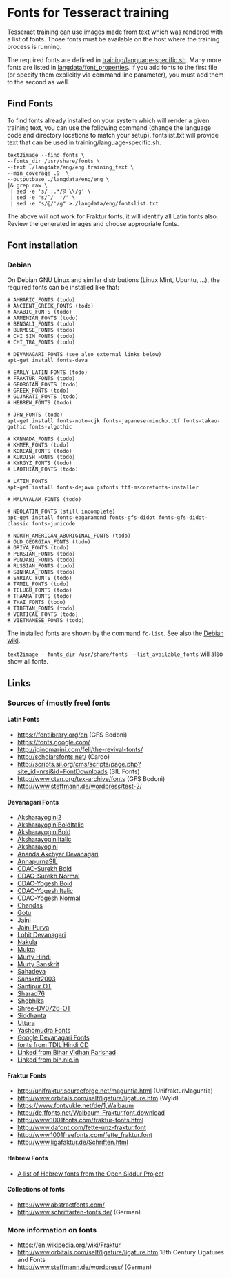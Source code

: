 # Fonts for Tesseract training

Tesseract training can use images made from text which was rendered with a list of fonts. Those fonts must be available on the host where the training process is running.

The required fonts are defined in [training/language-specific.sh](https://github.com/tesseract-ocr/tesseract/blob/master/src/training/language-specific.sh). Many more fonts are listed in [langdata/font_properties](https://github.com/tesseract-ocr/langdata/blob/master/font_properties). If you add fonts to the first file (or specify them explicitly via command line parameter), you must add them to the second as well.

## Find Fonts

To find fonts already installed on your system  which will render a given training text, you can use the following command (change the language code and directory locations to match your setup). fontslist.txt will provide text that can be used in training/language-specific.sh.

```
text2image --find_fonts \
--fonts_dir /usr/share/fonts \
--text ./langdata/eng/eng.training_text \
--min_coverage .9  \
--outputbase ./langdata/eng/eng \
|& grep raw \
 | sed -e 's/ :.*/@ \\/g' \
 | sed -e "s/^/  '/" \
 | sed -e "s/@/'/g" >./langdata/eng/fontslist.txt
```
The above will not work for Fraktur fonts, it will identify all Latin fonts also. Review the generated images and choose appropriate fonts.

## Font installation

### Debian

On Debian GNU Linux and similar distributions (Linux Mint, Ubuntu, ...),
the required fonts can be installed like that:

    # AMHARIC_FONTS (todo)
    # ANCIENT_GREEK_FONTS (todo)
    # ARABIC_FONTS (todo)
    # ARMENIAN_FONTS (todo)
    # BENGALI_FONTS (todo)
    # BURMESE_FONTS (todo)
    # CHI_SIM_FONTS (todo)
    # CHI_TRA_FONTS (todo)

    # DEVANAGARI_FONTS (see also external links below)
    apt-get install fonts-deva

    # EARLY_LATIN_FONTS (todo)
    # FRAKTUR_FONTS (todo)
    # GEORGIAN_FONTS (todo)
    # GREEK_FONTS (todo)
    # GUJARATI_FONTS (todo)
    # HEBREW_FONTS (todo)

    # JPN_FONTS (todo)
    apt-get install fonts-noto-cjk fonts-japanese-mincho.ttf fonts-takao-gothic fonts-vlgothic

    # KANNADA_FONTS (todo)
    # KHMER_FONTS (todo)
    # KOREAN_FONTS (todo)
    # KURDISH_FONTS (todo)
    # KYRGYZ_FONTS (todo)
    # LAOTHIAN_FONTS (todo)

    # LATIN_FONTS
    apt-get install fonts-dejavu gsfonts ttf-mscorefonts-installer

    # MALAYALAM_FONTS (todo)

    # NEOLATIN_FONTS (still incomplete)
    apt-get install fonts-ebgaramond fonts-gfs-didot fonts-gfs-didot-classic fonts-junicode

    # NORTH_AMERICAN_ABORIGINAL_FONTS (todo)
    # OLD_GEORGIAN_FONTS (todo)
    # ORIYA_FONTS (todo)
    # PERSIAN_FONTS (todo)
    # PUNJABI_FONTS (todo)
    # RUSSIAN_FONTS (todo)
    # SINHALA_FONTS (todo)
    # SYRIAC_FONTS (todo)
    # TAMIL_FONTS (todo)
    # TELUGU_FONTS (todo)
    # THAANA_FONTS (todo)
    # THAI_FONTS (todo)
    # TIBETAN_FONTS (todo)
    # VERTICAL_FONTS (todo)
    # VIETNAMESE_FONTS (todo)

The installed fonts are shown by the command `fc-list`. See also the [Debian wiki](https://wiki.debian.org/Fonts).

`text2image --fonts_dir /usr/share/fonts --list_available_fonts` will also show all fonts.

## Links

### Sources of (mostly free) fonts

#### Latin Fonts

* https://fontlibrary.org/en (GFS Bodoni)
* https://fonts.google.com/
* http://iginomarini.com/fell/the-revival-fonts/
* http://scholarsfonts.net/ (Cardo)
* http://scripts.sil.org/cms/scripts/page.php?site_id=nrsi&id=FontDownloads (SIL Fonts)
* http://www.ctan.org/tex-archive/fonts (GFS Bodoni)
* http://www.steffmann.de/wordpress/test-2/

#### Devanagari Fonts

* [Aksharayogini2](http://aksharyogini.sudhanwa.com/download/Aksharyogini2Normal.ttf)
* [AksharayoginiBoldItalic](http://aksharyogini.sudhanwa.com/download/AksharyoginiBoldItalic.ttf)
* [AksharayoginiBold](http://aksharyogini.sudhanwa.com/download/AksharyoginiBold.ttf)
* [AksharayoginiItalic](http://aksharyogini.sudhanwa.com/download/AksharyoginiItalic.ttf)
* [Aksharayogini](http://aksharyogini.sudhanwa.com/download/AksharyoginiNormal.ttf)
* [Ananda Akchyar Devanagari](http://www.deviantart.com/download/528435924/ananda_akchyar_devanagari_unicode_by_lalitkala-d8qm7ro.zip?token=93007db762db7368ba4846c0de5b4e5f3dfdadd8&ts=1501873924)
* [AnnapurnaSIL](http://software.sil.org/downloads/d/annapurna/AnnapurnaSIL-1.201.zip)
* [CDAC-Surekh Bold](http://biharvidhanparishad.gov.in/Fonts/CDACSRBT.TTF)
* [CDAC-Surekh Normal](http://biharvidhanparishad.gov.in/Fonts/CDACSRNT.TTF)
* [CDAC-Yogesh Bold](http://biharvidhanparishad.gov.in/Fonts/CDACOTYGB.TTF)
* [CDAC-Yogesh Italic](http://biharvidhanparishad.gov.in/Fonts/CDACYGIT.TTF)
* [CDAC-Yogesh Normal](http://biharvidhanparishad.gov.in/Fonts/CDACOTYGN.TTF)
* [Chandas](http://www.sanskritweb.net/cakram/chandas.ttf)
* [Gotu](https://ektype.in/gotu.html)
* [Jaini](https://ektype.in/jaini-1096.html)
* [Jaini Purva](https://ektype.in/jaini-1096.html)
* [Lohit Devanagari](https://releases.pagure.org/lohit/Lohit-Devanagari.ttf)
* [Nakula](http://bombay.indology.info/software/fonts/devanagari/nakula.ttf)
* [Mukta](https://ektype.in/mukta.html)
* [Murty Hindi](http://www.murtylibrary.com/mcli-fonts.php)
* [Murty Sanskrit](http://www.murtylibrary.com/mcli-fonts.php)
* [Sahadeva](http://bombay.indology.info/software/fonts/devanagari/sahadeva.ttf)
* [Sanskrit2003](http://www.sanskritweb.net/itrans/sanskrit2003.zip)
* [Santipur OT](http://www.sanskritweb.net/itrans/santipurot.zip)
* [Sharad76](http://www.setuadvertising.com/sharad76/)
* [Shobhika](https://github.com/Sandhi-IITBombay/Shobhika/releases/)
* [Shree-DV0726-OT](http://biharvidhanparishad.gov.in/Fonts/SHREE-DV0726-OT.TTF)
* [Siddhanta](https://sites.google.com/site/bayaryn/siddhanta-variations.zip?attredirects=0)
* [Uttara](http://www.sanskritweb.net/cakram/uttara.ttf)
* [Yashomudra Fonts](https://github.com/RajyaMarathiVikasSanstha/Yashomudra/tree/master/TTF%20Files)
* [Google Devanagari Fonts](https://fonts.google.com/?subset=devanagari)
* [fonts from TDIL Hindi CD](http://ildc.in/Hindi/GIST/hindi_cd_2/windows/index.htm)
* [Linked from Bihar Vidhan Parishad](http://biharvidhanparishad.gov.in/HindiFonts.htm)
* [Linked from bih.nic.in](http://industries.bih.nic.in/HindiFonts.htm)

#### Fraktur Fonts

* http://unifraktur.sourceforge.net/maguntia.html (UnifrakturMaguntia)
* http://www.orbitals.com/self/ligature/ligature.htm (Wyld)
* https://www.fontyukle.net/de/1,Walbaum
* http://de.ffonts.net/Walbaum-Fraktur.font.download
* http://www.1001fonts.com/fraktur-fonts.html
* http://www.dafont.com/fette-unz-fraktur.font
* http://www.1001freefonts.com/fette_fraktur.font
* http://www.ligafaktur.de/Schriften.html

#### Hebrew Fonts
* [A list of Hebrew fonts from the Open Siddur Project](http://opensiddur.org/tools/fonts/)

#### Collections of fonts

* http://www.abstractfonts.com/
* http://www.schriftarten-fonts.de/ (German)

### More information on fonts

* https://en.wikipedia.org/wiki/Fraktur
* http://www.orbitals.com/self/ligature/ligature.htm 18th Century Ligatures and Fonts
* http://www.steffmann.de/wordpress/ (German)
